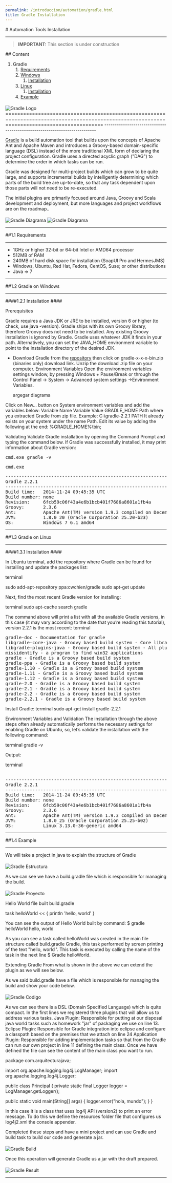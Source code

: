 ```yaml
---
permalink: /introduccion/automation/gradle.html
title: Gradle Installation
---
```


#<i class=""></i> Automation Tools Installation
- - -


<blockquote class="alert alert-info">
<strong class="text-info"> <i class="glyphicon glyphicon-exclamation-sign"></i> IMPORTANT: </strong>
This section is under construction
</blockquote>

##<i class=""></i> Content


1. Gradle
	1. [Requirements](introduccion/automation/gradle.html#1-1)
	2. [Windows](introduccion/automation/gradle.html#1-2)
		1. [Installation](introduccion/automation/gradle.html#1-2-1)
	3. [Linux](introduccion/automation/gradle.html#1-3)
		1. [Installation](introduccion/automation/gradle.html#1-3-1)
    4. [Example](introduccion/automation/gradle.html#1-4)
        

<img src="assets/images/gradle.png" alt="Gradle Logo" class="img-responsive pull-left" style="border: 0; margin-top:5px;" />
=============================================================================================================================================
--------------------------------------------------------------------------

[Gradle](https://gradle.org/) is a build automation tool that builds upon the concepts of Apache Ant and Apache Maven and introduces a Groovy-based domain-specific language (DSL) instead of the more traditional XML form of declaring the project configuration. Gradle uses a directed acyclic graph ("DAG") to determine the order in which tasks can be run.

Gradle was designed for multi-project builds which can grow to be quite large, and supports incremental builds by intelligently determining which parts of the build tree are up-to-date, so that any task dependent upon those parts will not need to be re-executed.

The initial plugins are primarily focused around Java, Groovy and Scala development and deployment, but more languages and project workflows are on the roadmap..

<img src="assets/images/diagramaGradle.gif" alt="Gradle Diagrama" class="img-responsive pull-left" style="border: 0; margin-top:5px;" />

<img src="assets/images/diag1.png" alt="Gradle Diagrama" class="img-responsive pull-left" style="border: 0; margin-top:5px;" />


<a id="1-1"></a>

----------

##1.1 Requirements

- - -

- 1GHz or higher 32-bit or 64-bit Intel or AMD64 processor
- 512MB of RAM
- 240MB of hard disk space for installation (SoapUI Pro and HermesJMS) 
- Windows, Ubuntu, Red Hat, Fedora, CentOS, Suse; or other distributions
- Java => 7

<a id="1-1-1"></a>

----------


##1.2 Gradle on Windows 

<a id="1-2-1"></a>

- - -

####1.2.1 Installation ####

Prerequisites

Gradle requires a Java JDK or JRE to be installed, version 6 or higher (to check, use java -version). Gradle ships with its own Groovy library, therefore Groovy does not need to be installed. Any existing Groovy installation is ignored by Gradle.
Gradle uses whatever JDK it finds in your path. Alternatively, you can set the JAVA_HOME environment variable to point to the installation directory of the desired JDK.



- Download Gradle from the [repository](http://gradle.org/gradle-download/) then click on gradle-x-x-x-bin.zip (binaries only) download link. Unzip the download .zip file on your computer.
  Environment Variables
    Open the environment variables settings window, by pressing Windows + Pause/Break or through the Control Panel -> System -> Advanced system settings ->Environment Variables.

    argegar diagrama


Click on New… button on System environment variables and add the variables below:
Variable Name   Variable Value
GRADLE_HOME Path where you extracted Gradle from zip file. Example: C:\gradle-2.2.1
PATH    It already exists on your system under the name Path. Edit its value by adding the following at the end: %GRADLE_HOME%\bin;   

Validating
Validate Gradle installation by opening the Command Prompt and typing the command below. If Gradle was successfully installed, it may print information about Gradle version:

<kbd> cmd.exe 
gradle -v</kbd>

<kbd>cmd.exe </kbd>

<pre>
------------------------------------------------------------
Gradle 2.2.1
------------------------------------------------------------
Build time:   2014-11-24 09:45:35 UTC
Build number: none
Revision:     6fcb59c06f43a4e6b1bcb401f7686a8601a1fb4a
Groovy:       2.3.6
Ant:          Apache Ant(TM) version 1.9.3 compiled on December 23 2013
JVM:          1.8.0_20 (Oracle Corporation 25.20-b23)
OS:           Windows 7 6.1 amd64
</pre>

<a id="1-2-2"></a>

- - -

##1.3 Gradle on Linux

<a id="1-3-1"></a>

- - -

####1.3.1 Installation ####

In Ubuntu terminal, add the repository where Gradle can be found for installing and update the packages list:

terminal
  
sudo add-apt-repository ppa:cwchien/gradle
sudo apt-get update

Next, find the most recent Gradle version for installing:

terminal
sudo apt-cache search gradle
   

The command above will print a list with all the available Gradle versions, in this case (it may vary according to the date that you’re reading this tutorial), version 2.2.1 is the most recent:
  terminal
<pre>
gradle-doc - Documentation for gradle
libgradle-core-java - Groovy based build system - Core library
libgradle-plugins-java - Groovy based build system - All plugins
missidentify - a program to find win32 applications
gradle - Gradle is a Groovy based build system
gradle-ppa - Gradle is a Groovy based build system
gradle-1.10 - Gradle is a Groovy based build system
gradle-1.11 - Gradle is a Groovy based build system
gradle-1.12 - Gradle is a Groovy based build system
gradle-2.0 - Gradle is a Groovy based build system
gradle-2.1 - Gradle is a Groovy based build system
gradle-2.2 - Gradle is a Groovy based build system
gradle-2.2.1 - Gradle is a Groovy based build system 
</pre>

Install Gradle:
terminal
sudo apt-get install gradle-2.2.1

Environment Variables and Validation
The installation through the above steps often already automatically performs the necessary settings for enabling Gradle on Ubuntu, so, let’s validate the installation with the following command:

terminal
gradle -v

Output:

terminal

<pre>    
------------------------------------------------------------
Gradle 2.2.1
------------------------------------------------------------
Build time:   2014-11-24 09:45:35 UTC
Build number: none
Revision:     6fcb59c06f43a4e6b1bcb401f7686a8601a1fb4a
Groovy:       2.3.6
Ant:          Apache Ant(TM) version 1.9.3 compiled on December 23 2013
JVM:          1.8.0_25 (Oracle Corporation 25.25-b02)
OS:           Linux 3.13.0-36-generic amd64
</pre>

<a id="1-3-2"></a>

----------

##1.4 Example

<a id="1-4"></a>

- - -
We will take a project in java to explain the structure of Gradle

<img src="assets/images/ex1.png" alt="Gradle Estructura" class="img-responsive pull-left" style="border: 0; margin-top:5px;" />

As we can see we have a build.gradle file which is responsible for managing the build.

<img src="assets/images/ex2.png" alt="Gradle Proyecto" class="img-responsive pull-left" style="border: 0; margin-top:5px;" />

Hello World file built build.gradle 

task helloWorld << { 
println 'hello, world' 
} 

You can see the output of Hello World built by command:
$ gradle helloWorld 
hello, world

As you can see a task called helloWorld was created in the main file structure called build.gradle Gradle, this task performed by screen printing of the text "hello, world '.
This task is executed by calling the name of the task in the next line $ Gradle helloWorld.

Extending Gradle
From what is shown in the above we can extend the plugin as we will see below.

As we said build.gradle have a file which is responsible for managing the build and show your code below.

<img src="assets/images/ex3.png" alt="Gradle Codigo" class="img-responsive pull-left" style="border: 0; margin-top:5px;" />

As we can see there is a DSL (Domain Specified Language) which is quite compact. In the first lines we registered three plugins that will allow us to address various tasks.
Java Plugin: Responsible for putting at our disposal java world tasks such as homework "jar" of packaging we use on line 13.
Eclipse Plugin: Responsible for Gradle integration into eclipse and configure a classpath based on the premises that we attach on line 24
Application Plugin: Responsible for adding implementation tasks so that from the Gradle can run our own project in line 11 defining the main class.
Once we have defined the file can see the content of the main class you want to run.

package com.arquitecturajava;

import org.apache.logging.log4j.LogManager;
import org.apache.logging.log4j.Logger;

public class Principal {
 private static final Logger logger = LogManager.getLogger();

 public static void main(String[] args) {
 logger.error("hola, mundo");
 }
}

In this case it is a class that uses log4j API (version2) to print an error message. To do this we define the resources folder file that configures us log4j2.xml the console appender.

<?xml version="1.0" encoding="UTF-8"?>
<Configuration status="WARN">
<Appenders>
<Console name="Console" target="SYSTEM_OUT">
<PatternLayout pattern="%d{HH:mm:ss.SSS} [%t] %-5level %logger{36} - %msg%n" />
</Console>
</Appenders>
<Loggers>
<Root level="error">
<AppenderRef ref="Console" />
</Root>
</Loggers>
</Configuration>

Completed these steps and have a mini project and can use Gradle and build task to build our code and generate a jar.

<img src="assets/images/ex4.png" alt="Gradle Build" class="img-responsive pull-left" style="border: 0; margin-top:5px;" />

Once this operation will generate Gradle us a jar with the draft prepared.

<img src="assets/images/ex5.png" alt="Gradle Result" class="img-responsive pull-left" style="border: 0; margin-top:5px;" />



<a id="1-4"></a>

----------


